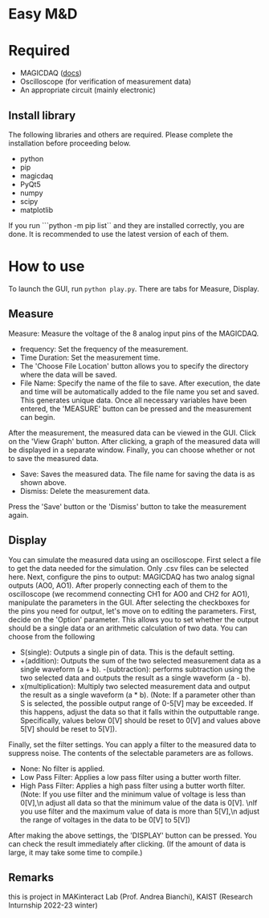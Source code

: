 # Easy M&D

# Required
- MAGICDAQ ([docs](https://magicdaq.github.io/magicdaq_docs/))
- Oscilloscope (for verification of measurement data)
- An appropriate circuit (mainly electronic)
## Install library
The following libraries and others are required. Please complete the installation before proceeding below.
- python
- pip
- magicdaq
- PyQt5
- numpy
- scipy
- matplotlib

If you run ```python -m pip list`` and they are installed correctly, you are done. It is recommended to use the latest version of each of them.

# How to use
To launch the GUI, run ``python play.py``.
There are tabs for Measure, Display.
## Measure
Measure: Measure the voltage of the 8 analog input pins of the MAGICDAQ.
- frequency: Set the frequency of the measurement.
- Time Duration: Set the measurement time.
- The 'Choose File Location' button allows you to specify the directory where the data will be saved.
- File Name: Specify the name of the file to save. After execution, the date and time will be automatically added to the file name you set and saved. This generates unique data.
Once all necessary variables have been entered, the 'MEASURE' button can be pressed and the measurement can begin.

After the measurement, the measured data can be viewed in the GUI. Click on the 'View Graph' button. After clicking, a graph of the measured data will be displayed in a separate window.
Finally, you can choose whether or not to save the measured data.
- Save: Saves the measured data. The file name for saving the data is as shown above.
- Dismiss: Delete the measurement data.

Press the 'Save' button or the 'Dismiss' button to take the measurement again.

## Display
You can simulate the measured data using an oscilloscope.
First select a file to get the data needed for the simulation. Only .csv files can be selected here.
Next, configure the pins to output: MAGICDAQ has two analog signal outputs (AO0, AO1). After properly connecting each of them to the oscilloscope (we recommend connecting CH1 for AO0 and CH2 for AO1), manipulate the parameters in the GUI. After selecting the checkboxes for the pins you need for output, let's move on to editing the parameters.
First, decide on the 'Option' parameter. This allows you to set whether the output should be a single data or an arithmetic calculation of two data. You can choose from the following
- S(single): Outputs a single pin of data. This is the default setting.
- +(addition): Outputs the sum of the two selected measurement data as a single waveform (a + b).
-(subtraction): performs subtraction using the two selected data and outputs the result as a single waveform (a - b).
- x(multiplication): Multiply two selected measurement data and output the result as a single waveform (a * b).
(Note: If a parameter other than S is selected, the possible output range of 0-5[V] may be exceeded. If this happens, adjust the data so that it falls within the outputtable range. Specifically, values below 0[V] should be reset to 0[V] and values above 5[V] should be reset to 5[V]).

Finally, set the filter settings. You can apply a filter to the measured data to suppress noise. The contents of the selectable parameters are as follows.
- None: No filter is applied.
- Low Pass Filter: Applies a low pass filter using a butter worth filter.
- High Pass Filter: Applies a high pass filter using a butter worth filter.
(Note: If you use filter and the minimum value of voltage is less than 0[V],\n adjust all data so that the minimum value of the data is 0[V]. \nIf you use filter and the maximum value of data is more than 5[V],\n adjust the range of voltages in the data to be 0[V] to 5[V])

After making the above settings, the 'DISPLAY' button can be pressed. You can check the result immediately after clicking. (If the amount of data is large, it may take some time to compile.)


## Remarks
this is project in MAKinteract Lab (Prof. Andrea Bianchi), KAIST (Research Inturnship 2022-23 winter)
